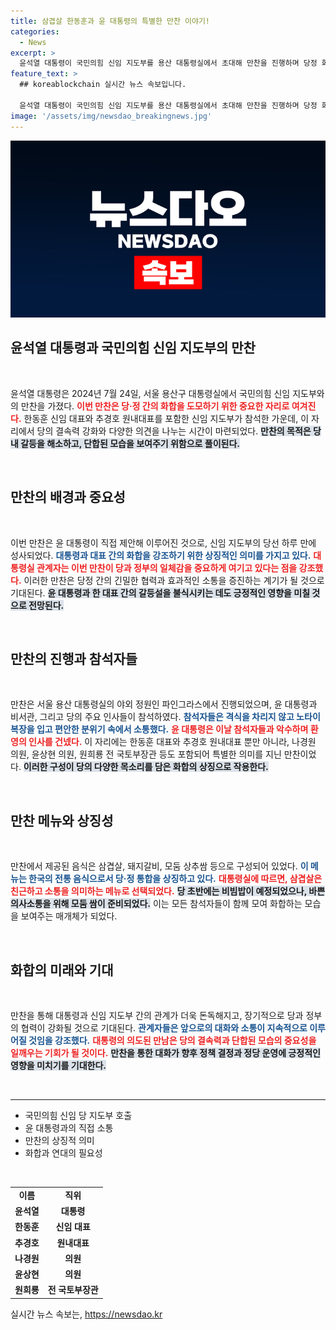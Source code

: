 ```yaml
---
title: 삼겹살 한동훈과 윤 대통령의 특별한 만찬 이야기!
categories:
  - News
excerpt: >
  윤석열 대통령이 국민의힘 신임 지도부를 용산 대통령실에서 초대해 만찬을 진행하며 당정 화합 의지를 다졌다. 삼겹살을 메뉴로 선정한 이 자리에서 격의 없는 소통을 강조하며, 향후 독대한 가능성도 시사했다.
feature_text: >
  ## koreablockchain 실시간 뉴스 속보입니다.

  윤석열 대통령이 국민의힘 신임 지도부를 용산 대통령실에서 초대해 만찬을 진행하며 당정 화합 의지를 다졌다. 삼겹살을 메뉴로 선정한 이 자리에서 격의 없는 소통을 강조하며, 향후 독대한 가능성도 시사했다.
image: '/assets/img/newsdao_breakingnews.jpg'
---
```


<p><img src="/assets/img/newsdao_breakingnews.jpg" alt="koreablockchain 속보" /></p>

<h2 data-ke-size="size26">윤석열 대통령과 국민의힘 신임 지도부의 만찬</h2>

<p data-ke-size="size16">&nbsp;</p>

<p>윤석열 대통령은 2024년 7월 24일, 서울 용산구 대통령실에서 국민의힘 신임 지도부와의 만찬을 가졌다. <b><span style="color: #ee2323;">이번 만찬은 당·정 간의 화합을 도모하기 위한 중요한 자리로 여겨진다.</span></b> 한동훈 신임 대표와 추경호 원내대표를 포함한 신임 지도부가 참석한 가운데, 이 자리에서 당의 결속력 강화와 다양한 의견을 나누는 시간이 마련되었다. <b><span style="background-color: #21538527;">만찬의 목적은 당 내 갈등을 해소하고, 단합된 모습을 보여주기 위함으로 풀이된다.</span></b> </p>

<p data-ke-size="size16">&nbsp;</p>

<h2 data-ke-size="size26">만찬의 배경과 중요성</h2>

<p data-ke-size="size16">&nbsp;</p>

<p>이번 만찬은 윤 대통령이 직접 제안해 이루어진 것으로, 신임 지도부의 당선 하루 만에 성사되었다. <b><span style="color: #1a5490;">대통령과 대표 간의 화합을 강조하기 위한 상징적인 의미를 가지고 있다.</span></b> <b><span style="color: #ee2323;">대통령실 관계자는 이번 만찬이 당과 정부의 일체감을 중요하게 여기고 있다는 점을 강조했다.</span></b> 이러한 만찬은 당정 간의 긴밀한 협력과 효과적인 소통을 증진하는 계기가 될 것으로 기대된다. <b><span style="background-color: #21538527;">윤 대통령과 한 대표 간의 갈등설을 불식시키는 데도 긍정적인 영향을 미칠 것으로 전망된다.</span></b></p>

<p data-ke-size="size16">&nbsp;</p>

<h2 data-ke-size="size26">만찬의 진행과 참석자들</h2>

<p data-ke-size="size16">&nbsp;</p>

<p>만찬은 서울 용산 대통령실의 야외 정원인 파인그라스에서 진행되었으며, 윤 대통령과 비서관, 그리고 당의 주요 인사들이 참석하였다. <b><span style="color: #1a5490;">참석자들은 격식을 차리지 않고 노타이 복장을 입고 편안한 분위기 속에서 소통했다.</span></b> <b><span style="color: #ee2323;">윤 대통령은 이날 참석자들과 악수하며 환영의 인사를 건넸다.</span></b> 이 자리에는 한동훈 대표와 추경호 원내대표 뿐만 아니라, 나경원 의원, 윤상현 의원, 원희룡 전 국토부장관 등도 포함되어 특별한 의미를 지닌 만찬이었다. <b><span style="background-color: #21538527;">이러한 구성이 당의 다양한 목소리를 담은 화합의 상징으로 작용한다.</span></b></p>

<p data-ke-size="size16">&nbsp;</p>

<h2 data-ke-size="size26">만찬 메뉴와 상징성</h2>

<p data-ke-size="size16">&nbsp;</p>

<p>만찬에서 제공된 음식은 삼겹살, 돼지갈비, 모둠 상추쌈 등으로 구성되어 있었다. <b><span style="color: #1a5490;">이 메뉴는 한국의 전통 음식으로서 당·정 통합을 상징하고 있다.</span></b> <b><span style="color: #ee2323;">대통령실에 따르면, 삼겹살은 친근하고 소통을 의미하는 메뉴로 선택되었다.</span></b> <b><span style="background-color: #21538527;">당 초반에는 비빔밥이 예정되었으나, 바쁜 의사소통을 위해 모둠 쌈이 준비되었다.</span></b> 이는 모든 참석자들이 함께 모여 화합하는 모습을 보여주는 매개체가 되었다.</p>

<p data-ke-size="size16">&nbsp;</p>

<h2 data-ke-size="size26">화합의 미래와 기대</h2>

<p data-ke-size="size16">&nbsp;</p>

<p>만찬을 통해 대통령과 신임 지도부 간의 관계가 더욱 돈독해지고, 장기적으로 당과 정부의 협력이 강화될 것으로 기대된다. <b><span style="color: #1a5490;">관계자들은 앞으로의 대화와 소통이 지속적으로 이루어질 것임을 강조했다.</span></b> <b><span style="color: #ee2323;">대통령의 의도된 만남은 당의 결속력과 단합된 모습의 중요성을 일깨우는 기회가 될 것이다.</span></b> <b><span style="background-color: #21538527;">만찬을 통한 대화가 향후 정책 결정과 정당 운영에 긍정적인 영향을 미치기를 기대한다.</span></b></p>

<p data-ke-size="size16">&nbsp;</p>

<hr>

<ul>
  <li>국민의힘 신임 당 지도부 호출</li>
  <li>윤 대통령과의 직접 소통</li>
  <li>만찬의 상징적 의미</li>
  <li>화합과 연대의 필요성</li>
</ul>

<p data-ke-size="size16">&nbsp;</p>

<table>
<tr>
  <td style="text-align: center; height: 17px;"><b>이름</b></td>
  <td style="text-align: center; height: 17px;"><b>직위</b></td>
</tr>
<tr>
  <td style="text-align: center; height: 17px;"><b>윤석열</b></td>
  <td style="text-align: center; height: 17px;"><b>대통령</b></td>
</tr>
<tr>
  <td style="text-align: center; height: 17px;"><b>한동훈</b></td>
  <td style="text-align: center; height: 17px;"><b>신임 대표</b></td>
</tr>
<tr>
  <td style="text-align: center; height: 17px;"><b>추경호</b></td>
  <td style="text-align: center; height: 17px;"><b>원내대표</b></td>
</tr>
<tr>
  <td style="text-align: center; height: 17px;"><b>나경원</b></td>
  <td style="text-align: center; height: 17px;"><b>의원</b></td>
</tr>
<tr>
  <td style="text-align: center; height: 17px;"><b>윤상현</b></td>
  <td style="text-align: center; height: 17px;"><b>의원</b></td>
</tr>
<tr>
  <td style="text-align: center; height: 17px;"><b>원희룡</b></td>
  <td style="text-align: center; height: 17px;"><b>전 국토부장관</b></td>
</tr>
</table>
실시간 뉴스 속보는, <a href="https://newsdao.kr" rel="dofollow">https://newsdao.kr</a>


